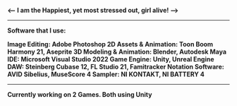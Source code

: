 <b/> <-- I am the Happiest, yet most stressed out, girl alive! -->

-------------------------------------------------------------------

Software that I use:

Image Editing: Adobe Photoshop
2D Assets & Animation: Toon Boom Harmony 21, Aseprite
3D Modeling & Animation: Blender, Autodesk Maya
IDE: Microsoft Visual Studio 2022
Game Engine: Unity, Unreal Engine
DAW: Steinberg Cubase 12, FL Studio 21, Famitracker
Notation Software: AVID Sibelius, MuseScore 4
Sampler: NI KONTAKT, NI BATTERY 4

-------------------------------------------------------------------

Currently working on 2 Games. Both using Unity

<!---
NebbyProductions/NebbyProductions is a ✨ special ✨ repository because its `README.md` (this file) appears on your GitHub profile.
You can click the Preview link to take a look at your changes.
--->
